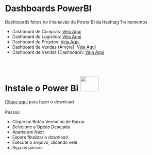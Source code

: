 # Dashboards PowerBI
Dashboards feitos no Intensivão de Power BI da Hashtag Treinamentos
- Dashboard de Compras: [Veja Aqui](Imagens/Compras.png)
- Dashboard de Logística: [Veja Aqui](Imagens/Logistica.png)
- Dashboard de Projetos: [Veja Aqui](Imagens/Projetos.png)
- Dashboard de Vendas (Árvore): [Veja Aqui](Imagens/VendasArvore.png)
- Dashboard de Vendas (Dashboard): [Veja Aqui](Imagens/VendasDashboard.png)

<br>

# Instale o Power Bi <img height="50" width="60" src="https://github.com/microsoft/PowerBI-Icons/blob/bb026ec2f21c130f9523fab2749449c27485c8e3/SVG/PowerBI.svg">
[Clique aqui](https://www.microsoft.com/pt-br/download/details.aspx?id=58494) para fazer o download
<br><br>
Passos:
- Clique no Botão Vermelho de Baixar
- Selecione a Opção Desejada
- Aperte em Next
- Espere finalizar o download
- Execute o arquivo, clicando nele
- Siga os passos
